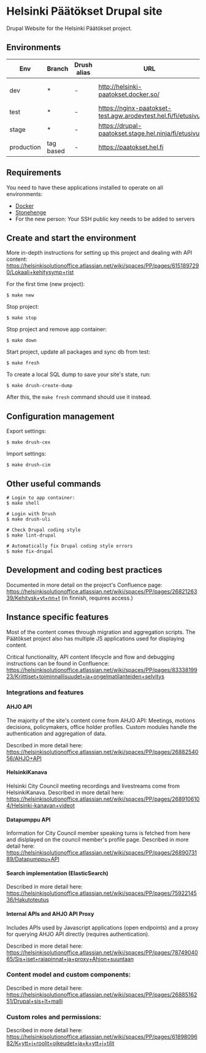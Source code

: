 # Helsinki Päätökset Drupal site

Drupal Website for the Helsinki Päätökset project.

## Environments

Env        | Branch    | Drush alias | URL                                                            | Notes
---------- | --------- | ----------- | -------------------------------------------------------------- | -----
dev        |     *     |      -      | http://helsinki-paatokset.docker.so/                           | Local development environment
test       |     *     |      -      | https://nginx-paatokset-test.agw.arodevtest.hel.fi/fi/etusivu  | Test environment
stage      |     *     |      -      | https://drupal-paatokset.stage.hel.ninja/fi/etusivu            | Staging environment
production | tag based |      -      | https://paatokset.hel.fi                                       | Production environment

## Requirements

You need to have these applications installed to operate on all environments:

- [Docker](https://github.com/druidfi/guidelines/blob/master/docs/docker.md)
- [Stonehenge](https://github.com/druidfi/stonehenge)
- For the new person: Your SSH public key needs to be added to servers

## Create and start the environment

More in-depth instructions for setting up this project and dealing with API content: https://helsinkisolutionoffice.atlassian.net/wiki/spaces/PP/pages/6151897290/Lokaali+kehitysymp+rist

For the first time (new project):

``
$ make new
``

Stop project:

``
$ make stop
``

Stop project and remove app container:

``
$ make down
``

Start project, update all packages and sync db from test:

``
$ make fresh
``

To create a local SQL dump to save your site's state, run:

``
$ make drush-create-dump
``

After this, the `make fresh` command should use it instead.

## Configuration management

Export settings:

``
$ make drush-cex
``

Import settings:

``
$ make drush-cim
``

## Other useful commands
```
# Login to app container:
$ make shell

# Login with Drush
$ make drush-uli

# Check Drupal coding style
$ make lint-drupal

# Automatically fix Drupal coding style errors
$ make fix-drupal
```

## Development and coding best practices
Documented in more detail on the project's Confluence page: https://helsinkisolutionoffice.atlassian.net/wiki/spaces/PP/pages/2682126339/Kehitysk+yt+nn+t (in finnish, requires access.)


## Instance specific features

Most of the content comes through migration and aggregation scripts. The Päätökset project also has multiple JS applications used for displaying content.

Critical functionality, API content lifecycle and flow and debugging instructions can be found in Confluence: https://helsinkisolutionoffice.atlassian.net/wiki/spaces/PP/pages/8333819923/Kriittiset+toiminnallisuudet+ja+ongelmatilanteiden+selvitys

### Integrations and features
#### AHJO API
The majority of the site's content come from AHJO API: Meetings, motions decisions, policymakers, office holder profiles. Custom modules handle the authentication and aggregation of data.

Described in more detail here: https://helsinkisolutionoffice.atlassian.net/wiki/spaces/PP/pages/2688254056/AHJO+API

#### HelsinkiKanava
Helsinki City Council meeting recordings and livestreams come from HelsinkiKanava. Described in more detail here: https://helsinkisolutionoffice.atlassian.net/wiki/spaces/PP/pages/2689106104/Helsinki-kanavan+videot

#### Datapumppu API
Information for City Council member speaking turns is fetched from here and dislplayed on the council member's profile page. Described in more detail here: https://helsinkisolutionoffice.atlassian.net/wiki/spaces/PP/pages/2689073189/Datapumppu+API

#### Search implementation (ElasticSearch)
Described in more detail here: https://helsinkisolutionoffice.atlassian.net/wiki/spaces/PP/pages/7592214536/Hakutoteutus

#### Internal APIs and AHJO API Proxy
Includes APIs used by Javascript applications (open endpoints) and a proxy for querying AHJO API directly (requires authentication).

Described in more detail here: https://helsinkisolutionoffice.atlassian.net/wiki/spaces/PP/pages/7874904065/Sis+iset+rajapinnat+ja+proxy+Ahjon+suuntaan

### Content model and custom components:
Described in more detail here: https://helsinkisolutionoffice.atlassian.net/wiki/spaces/PP/pages/2688516251/Drupal+sis+lt+malli

### Custom roles and permissions:
Described in more detail here: https://helsinkisolutionoffice.atlassian.net/wiki/spaces/PP/pages/6189809682/K+ytt+j+roolit+oikeudet+ja+k+ytt+j+tilit
